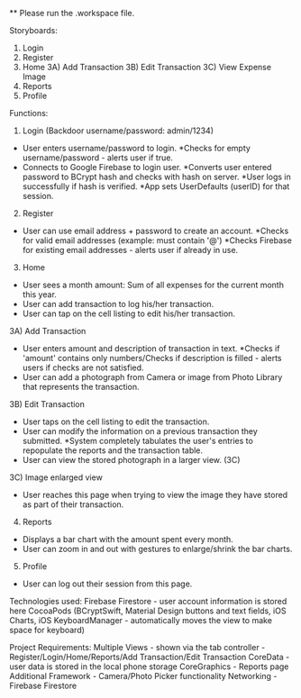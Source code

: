 ** Please run the .workspace file.

Storyboards:

1) Login
2) Register
3) Home
3A) Add Transaction
3B) Edit Transaction
3C) View Expense Image
4) Reports
5) Profile

Functions:

1) Login (Backdoor username/password: admin/1234)
- User enters username/password to login.
*Checks for empty username/password - alerts user if true.
- Connects to Google Firebase to login user.
*Converts user entered password to BCrypt hash and checks with hash on server.
*User logs in successfully if hash is verified.
*App sets UserDefaults (userID) for that session.

2) Register
- User can use email address + password to create an account.
*Checks for valid email addresses (example: must contain '@')
*Checks Firebase for existing email addresses - alerts user if already in use.

3) Home
- User sees a month amount: Sum of all expenses for the current month this year.
- User can add transaction to log his/her transaction.
- User can tap on the cell listing to edit his/her transaction.

3A) Add Transaction
- User enters amount and description of transaction in text.
*Checks if 'amount' contains only numbers/Checks if description is filled - alerts users if checks are not satisfied.
- User can add a photograph from Camera or image from Photo Library that represents the transaction.

3B) Edit Transaction
- User taps on the cell listing to edit the transaction.
- User can modify the information on a previous transaction they submitted.
*System completely tabulates the user's entries to repopulate the reports and the transaction table.
- User can view the stored photograph in a larger view. (3C)

3C) Image enlarged view
- User reaches this page when trying to view the image they have stored as part of their transaction.

4) Reports
- Displays a bar chart with the amount spent every month.
- User can zoom in and out with gestures to enlarge/shrink the bar charts.

5) Profile
- User can log out their session from this page.

Technologies used:
Firebase Firestore - user account information is stored here
CocoaPods (BCryptSwift, Material Design buttons and text fields, iOS Charts, iOS KeyboardManager - automatically moves the view to make space for keyboard)

Project Requirements:
Multiple Views - shown via the tab controller - Register/Login/Home/Reports/Add Transaction/Edit Transaction
CoreData - user data is stored in the local phone storage
CoreGraphics - Reports page
Additional Framework -  Camera/Photo Picker functionality
Networking - Firebase Firestore
